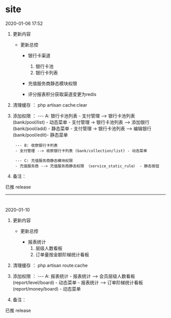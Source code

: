 # site

2020-01-06 17:52

1. 更新内容 
     * 更新总控
     
        - 银行卡渠道
            1. 银行卡池
            2. 银行卡列表      
               
        - 充值服务商静态模块权限
        
        - 评分报表积分获取渠道变更为redis
        
        
2. 清理缓存 ：  php artisan cache:clear
 
3. 添加权限 ： 
        --- A: 银行卡池列表
        - 支付管理 --> 银行卡池列表 (bank/pool/list)  - 动态菜单
        - 支付管理 -> 银行卡池列表  --> 添加银行 (bank/pool/add) - 静态菜单
        - 支付管理 -> 银行卡池列表  --> 编辑银行 (bank/pool/edit)- 静态菜单
       
        --- B: 收款银行卡列表
        - 支付管理 --> 收款银行卡列表 (bank/collection/list) - 动态菜单
        
        --- C: 充值服务商静态模块权限
        - 充值服务商 --> 充值服务商静态权限 （service_static_rule） - 静态按钮
        
  

4. 备注：


已推 release



_______________________________________________________________________

#
2020-01-10 

1. 更新内容 
     * 更新总控
     
        - 报表统计
            1. 层级人数看板
            2. 订单量按金额阶梯统计看板      
       
        
        
2. 清理缓存 ：  php artisan route:cache
 
3. 添加权限 ： 
        --- A: 报表统计
        - 报表统计 --> 会员层级人数看板 (report/level/board)  - 动态菜单
        - 报表统计 --> 订单阶梯统计看板 (report/money/board) - 动态菜单
       
        
  

4. 备注：


已推 release